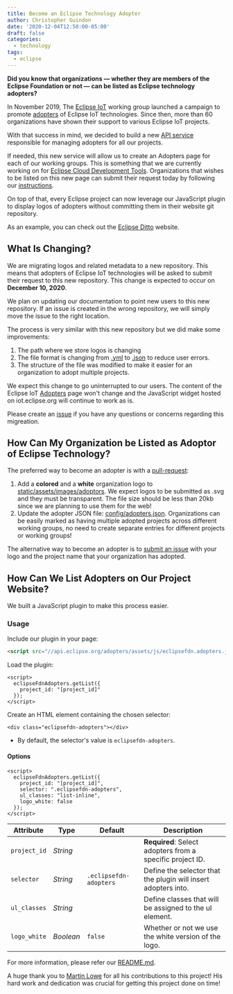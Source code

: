 ```yaml
---
title: Become an Eclipse Technology Adopter
author: Christopher Guindon
date: '2020-12-04T12:50:00-05:00'
draft: false
categories:
  - technology
tags:
  - eclipse
---
```


**Did you know that organizations — whether they are members of the Eclipse Foundation or not — can be listed as Eclipse technology adopters?**

In November 2019, The [Eclipse IoT](https://iot.eclipse.org/) working group launched a campaign to promote [adopters](https://iot.eclipse.org/adopters/) of Eclipse IoT technologies. Since then, more than 60 organizations have shown their support to various Eclipse IoT projects.

With that success in mind, we decided to build a new [API service](https://github.com/EclipseFdn/eclipsefdn-project-adopters) responsible for managing adopters for all our projects.

If needed, this new service will allow us to create an Adopters page for each of our working groups. This is something that we are currently working on for [Eclipse Cloud Development Tools](https://ecdtools.eclipse.org/). Organizations that wishes to be listed on this new page can submit their request today by following our [instructions](#how-can-my-organization-be-listed-as-adoptor-of-eclipse-technology).

On top of that, every Eclipse project can now leverage our JavaScript plugin to display logos of adopters without committing them in their website git repository.

As an example, you can check out the [Eclipse Ditto](https://www.eclipse.org/ditto/) website.

## What Is Changing? 

We are migrating logos and related metadata to a new repository. This means that adopters of Eclipse IoT technologies will be asked to submit their request to this new repository. This change is expected to occur on **December 10, 2020**. 

We plan on updating  our documentation to point new users to this new repository. If an issue is created in the wrong repository, we will simply move the issue to the right location.

The process is very similar with this new repository but we did make some improvements: 

1. The path where we store logos is changing
2. The file format is changing from [.yml](https://github.com/EclipseFdn/iot.eclipse.org/blob/master/data/adopters.yml) to [.json](https://github.com/EclipseFdn/eclipsefdn-project-adopters/blob/master/config/adopters.json) to reduce user errors.
3. The structure of the file was modified to make it easier for an organization to adopt multiple projects.

We expect this change to go uninterrupted to our users. The content of the Eclipse IoT [Adopters](https://iot.eclipse.org/adopters/) page won't change and the JavaScript widget hosted on iot.eclipse.org will continue to work as is.

Please create an [issue](https://github.com/EclipseFdn/eclipsefdn-project-adopters/issues/new?template=bug_report.md) if you have any questions or concerns regarding this migreation.

## How Can My Organization be Listed as Adoptor of Eclipse Technology?

The preferred way to become an adopter is with a [pull-request](https://github.com/EclipseFdn/eclipsefdn-project-adopters/pulls):

1. Add a **colored** and a **white** organization logo to [static/assets/images/adoptors](https://github.com/EclipseFdn/eclipsefdn-project-adopters/tree/master/static/assets/images/adopters). We expect logos to be submitted as .svg and they must be transparent. The file size should be less than 20kb since we are planning to use them for the web!
2. Update the adopter JSON file: [config/adopters.json](https://github.com/EclipseFdn/eclipsefdn-project-adopters/blob/master/config/adopters.json). Organizations can be easily marked as having multiple adopted projects across different working groups, no need to create separate entries for different projects or working groups!

The alternative way to become an adopter is to [submit an issue](https://github.com/EclipseFdn/eclipsefdn-project-adopters/issues/new?template=adopter_request.md) with your logo and the project name that your organization has adopted. 

## How Can We List Adopters on Our Project Website?

We built a JavaScript plugin to make this process easier. 

### Usage

Include our plugin in your page:

```html
<script src="//api.eclipse.org/adopters/assets/js/eclipsefdn.adopters.js"></script>
```

Load the plugin:

```
<script>
  eclipseFdnAdopters.getList({
    project_id: "[project_id]"
  });
</script>
```

Create an HTML element containing the chosen selector:

```
<div class="eclipsefdn-adopters"></div>
```
* By default, the selector's value is ```eclipsefdn-adopters```.

#### Options

```
<script>
  eclipseFdnAdopters.getList({
    project_id: "[project_id]",
    selector: ".eclipsefdn-adopters",
    ul_classes: "list-inline",
    logo_white: false
  });
</script>
```

Attribute     | Type        | Default   | Description
---           | ---         | ---       | ---
`project_id`   | *String*   | ` `    | **Required**: Select adopters from a specific project ID.
`selector`   | *String*   | `.eclipsefdn-adopters`    | Define the selector that the plugin will insert adopters into.
`ul_classes`  | *String*   | ` `   | Define classes that will be assigned to the ul element.
`logo_white`  | *Boolean*   | `false`   | Whether or not we use the white version of the logo.

For more information, please refer our [README.md](https://github.com/EclipseFdn/eclipsefdn-project-adopters/blob/master/README.md).

A huge thank you to [Martin Lowe](https://accounts.eclipse.org/users/malowe) for all his contributions to this project! His hard work and dedication was crucial for getting this project done on time!